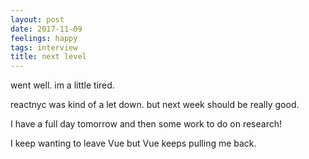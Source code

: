 ```yaml
---
layout: post
date: 2017-11-09
feelings: happy
tags: interview
title: next level
---
```


went well. im a little tired.

reactnyc was kind of a let down. but next week should be really good.

I have a full day tomorrow and then some work to do on research!

I keep wanting to leave Vue but Vue keeps pulling me back.
